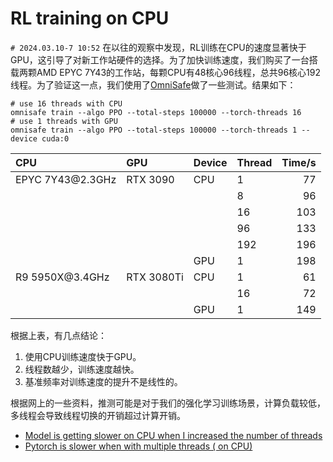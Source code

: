 # RL training on CPU

`# 2024.03.10-7 10:52`
在以往的观察中发现，RL训练在CPU的速度显著快于GPU，这引导了对新工作站硬件的选择。为了加快训练速度，我们购买了一台搭载两颗AMD EPYC 7Y43的工作站，每颗CPU有48核心96线程，总共96核心192线程。为了验证这一点，我们使用了[OmniSafe](https://github.com/PKU-Alignment/omnisafe)做了一些测试。结果如下：

```shell
# use 16 threads with CPU
omnisafe train --algo PPO --total-steps 100000 --torch-threads 16
# use 1 threads with GPU
omnisafe train --algo PPO --total-steps 100000 --torch-threads 1 --device cuda:0
```

| CPU               | GPU        | Device | Thread | Time/s |
| :---------------- | :--------- | :----- | :----- | -----: |
| EPYC 7Y43\@2.3GHz | RTX 3090   | CPU    | 1      |     77 |
|                   |            |        | 8      |     96 |
|                   |            |        | 16     |    103 |
|                   |            |        | 96     |    133 |
|                   |            |        | 192    |    196 |
|                   |            | GPU    | 1      |    198 |
| R9 5950X\@3.4GHz  | RTX 3080Ti | CPU    | 1      |     61 |
|                   |            |        | 16     |     72 |
|                   |            | GPU    | 1      |    149 |

根据上表，有几点结论：

1. 使用CPU训练速度快于GPU。
2. 线程数越少，训练速度越快。
3. 基准频率对训练速度的提升不是线性的。

根据网上的一些资料，推测可能是对于我们的强化学习训练场景，计算负载较低，多线程会导致线程切换的开销超过计算开销。

- [Model is getting slower on CPU when I increased the number of threads](https://discuss.pytorch.org/t/model-is-getting-slower-on-cpu-when-i-increased-the-number-of-threads/68942)
- [Pytorch is slower when with multiple threads ( on CPU)](https://discuss.pytorch.org/t/pytorch-is-slower-when-with-multiple-threads-on-cpu/55583)
